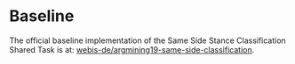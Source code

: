 # Baseline

The official baseline implementation of the Same Side Stance Classification Shared Task is at: [webis-de/argmining19-same-side-classification](https://github.com/webis-de/argmining19-same-side-classification).
